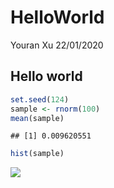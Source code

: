 HelloWorld
================
Youran Xu
22/01/2020

## Hello world

``` r
set.seed(124)
sample <- rnorm(100)
mean(sample)
```

    ## [1] 0.009620551

``` r
hist(sample)
```

![](exercise1_files/figure-gfm/sample-1.png)<!-- -->
